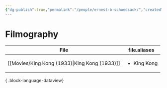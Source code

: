 ```yaml
---
{"dg-publish":true,"permalink":"/people/ernest-b-schoedsack/","created":"2024-06-17","updated":"2025-03-13"}
---
```



# Filmography

| File                                             | file.aliases                |
| ------------------------------------------------ | --------------------------- |
| [[Movies/King Kong (1933)\|King Kong (1933)]] | <ul><li>King Kong</li></ul> |

{ .block-language-dataview}
